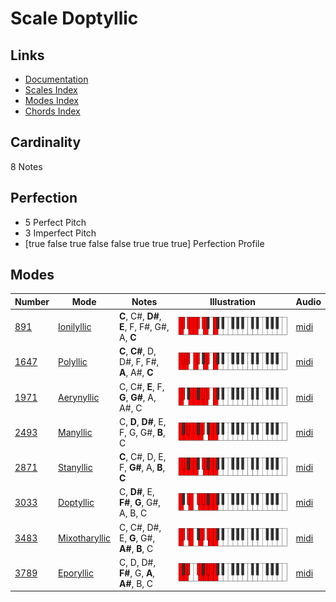 # Scale Doptyllic

## Links

- [Documentation](README.md)
- [Scales Index](Scales.md)
- [Modes Index](Modes.md)
- [Chords Index](Chords.md)

## Cardinality

8 Notes

## Perfection

- 5 Perfect Pitch
- 3 Imperfect Pitch
- [true false true false false true true true] Perfection Profile

## Modes

| Number | Mode | Notes | Illustration | Audio |
|--------|------|-------|--------------|-------|
| [891](https://ianring.com/musictheory/scales/891) | [Ionilyllic](ModeIonilyllic.md) | **C**, C#, **D#**, **E**, F, F#, G#, A, **C** | ![CNaturalIonilyllic](ModeCNaturalIonilyllic.png) | [midi](https://github.com/edipermadi/music/blob/main/docs/ModeCNaturalIonilyllic.mid?raw=true) | 
| [1647](https://ianring.com/musictheory/scales/1647) | [Polyllic](ModePolyllic.md) | **C**, **C#**, D, D#, F, F#, **A**, A#, **C** | ![CNaturalPolyllic](ModeCNaturalPolyllic.png) | [midi](https://github.com/edipermadi/music/blob/main/docs/ModeCNaturalPolyllic.mid?raw=true) | 
| [1971](https://ianring.com/musictheory/scales/1971) | [Aerynyllic](ModeAerynyllic.md) | C, C#, **E**, F, **G**, **G#**, A, A#, C | ![CNaturalAerynyllic](ModeCNaturalAerynyllic.png) | [midi](https://github.com/edipermadi/music/blob/main/docs/ModeCNaturalAerynyllic.mid?raw=true) | 
| [2493](https://ianring.com/musictheory/scales/2493) | [Manyllic](ModeManyllic.md) | C, **D**, **D#**, E, F, G, G#, **B**, C | ![CNaturalManyllic](ModeCNaturalManyllic.png) | [midi](https://github.com/edipermadi/music/blob/main/docs/ModeCNaturalManyllic.mid?raw=true) | 
| [2871](https://ianring.com/musictheory/scales/2871) | [Stanyllic](ModeStanyllic.md) | **C**, C#, D, E, F, **G#**, A, **B**, **C** | ![CNaturalStanyllic](ModeCNaturalStanyllic.png) | [midi](https://github.com/edipermadi/music/blob/main/docs/ModeCNaturalStanyllic.mid?raw=true) | 
| [3033](https://ianring.com/musictheory/scales/3033) | [Doptyllic](ModeDoptyllic.md) | C, **D#**, E, **F#**, **G**, G#, A, B, C | ![CNaturalDoptyllic](ModeCNaturalDoptyllic.png) | [midi](https://github.com/edipermadi/music/blob/main/docs/ModeCNaturalDoptyllic.mid?raw=true) | 
| [3483](https://ianring.com/musictheory/scales/3483) | [Mixotharyllic](ModeMixotharyllic.md) | C, C#, D#, E, **G**, G#, **A#**, **B**, C | ![CNaturalMixotharyllic](ModeCNaturalMixotharyllic.png) | [midi](https://github.com/edipermadi/music/blob/main/docs/ModeCNaturalMixotharyllic.mid?raw=true) | 
| [3789](https://ianring.com/musictheory/scales/3789) | [Eporyllic](ModeEporyllic.md) | C, D, D#, **F#**, G, **A**, **A#**, B, C | ![CNaturalEporyllic](ModeCNaturalEporyllic.png) | [midi](https://github.com/edipermadi/music/blob/main/docs/ModeCNaturalEporyllic.mid?raw=true) | 
